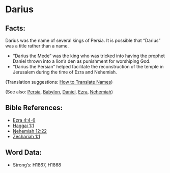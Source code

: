# Darius

## Facts:

Darius was the name of several kings of Persia. It is possible that “Darius” was a title rather than a name.

* “Darius the Mede” was the king who was tricked into having the prophet Daniel thrown into a lion’s den as punishment for worshiping God.
* “Darius the Persian” helped facilitate the reconstruction of the temple in Jerusalem during the time of Ezra and Nehemiah.

(Translation suggestions: [How to Translate Names](../../translate/translate-names))

(See also: [Persia](../names/persia.md), [Babylon](../names/babylon.md), [Daniel](../names/daniel.md), [Ezra](../names/ezra.md), [Nehemiah](../names/nehemiah.md))

## Bible References:

* [Ezra 4:4-6](rc://en/tn/help/ezr/04/04)
* [Haggai 1:1](rc://en/tn/help/hag/01/01)
* [Nehemiah 12:22](rc://en/tn/help/neh/12/22)
* [Zechariah 1:1](rc://en/tn/help/zec/01/01)

## Word Data:

* Strong’s: H1867, H1868

